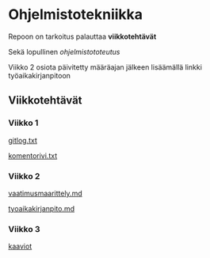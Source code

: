 # Ohjelmistotekniikka

Repoon on tarkoitus palauttaa **viikkotehtävät** 

Sekä lopullinen *ohjelmistototeutus* 

Viikko 2 osiota päivitetty määräajan jälkeen lisäämällä linkki työaikakirjanpitoon 

## Viikkotehtävät

###  Viikko 1

[gitlog.txt](https://github.com/gitcomits/ot-harjoitustyo/blob/master/laskarit/viikko1/gitlog.txt)

[komentorivi.txt](https://github.com/gitcomits/ot-harjoitustyo/blob/master/laskarit/viikko1/komentorivi.txt)


###  Viikko 2

[vaatimusmaarittely.md](https://github.com/gitcomits/ot-harjoitustyo/blob/master/SalaryTool/dokumentaatio/vaatimusmaarittely.md)

[tyoaikakirjanpito.md](https://github.com/gitcomits/ot-harjoitustyo/blob/master/SalaryTool/dokumentaatio/tyoaikakirjanpito.md)


### Viikko 3

[kaaviot](https://github.com/gitcomits/ot-harjoitustyo/tree/master/laskarit/viikko3)
